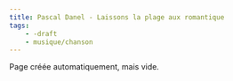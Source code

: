 ```yaml
---
title: Pascal Danel - Laissons la plage aux romantique
tags:
    - -draft
    - musique/chanson
---
```


Page créée automatiquement, mais vide.
